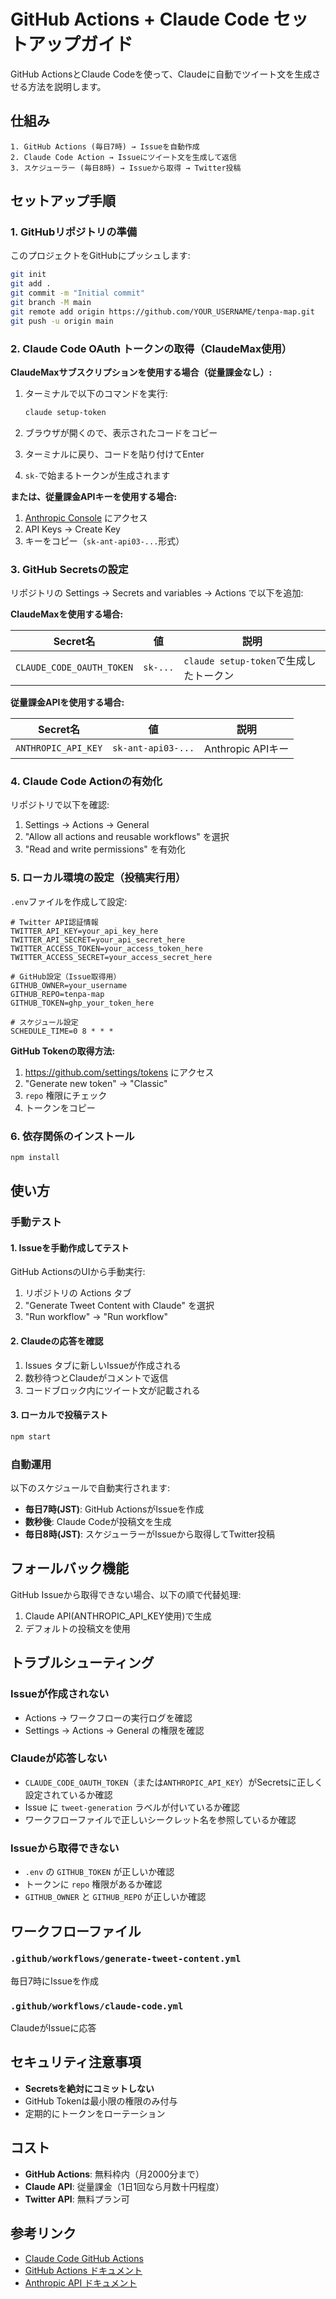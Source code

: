 # GitHub Actions + Claude Code セットアップガイド

GitHub ActionsとClaude Codeを使って、Claudeに自動でツイート文を生成させる方法を説明します。

## 仕組み

```
1. GitHub Actions (毎日7時) → Issueを自動作成
2. Claude Code Action → Issueにツイート文を生成して返信
3. スケジューラー (毎日8時) → Issueから取得 → Twitter投稿
```

## セットアップ手順

### 1. GitHubリポジトリの準備

このプロジェクトをGitHubにプッシュします:

```bash
git init
git add .
git commit -m "Initial commit"
git branch -M main
git remote add origin https://github.com/YOUR_USERNAME/tenpa-map.git
git push -u origin main
```

### 2. Claude Code OAuth トークンの取得（ClaudeMax使用）

**ClaudeMaxサブスクリプションを使用する場合（従量課金なし）:**

1. ターミナルで以下のコマンドを実行:
   ```bash
   claude setup-token
   ```

2. ブラウザが開くので、表示されたコードをコピー

3. ターミナルに戻り、コードを貼り付けてEnter

4. `sk-`で始まるトークンが生成されます

**または、従量課金APIキーを使用する場合:**

1. [Anthropic Console](https://console.anthropic.com/) にアクセス
2. API Keys → Create Key
3. キーをコピー（`sk-ant-api03-...`形式）

### 3. GitHub Secretsの設定

リポジトリの Settings → Secrets and variables → Actions で以下を追加:

**ClaudeMaxを使用する場合:**

| Secret名 | 値 | 説明 |
|---------|-----|------|
| `CLAUDE_CODE_OAUTH_TOKEN` | `sk-...` | `claude setup-token`で生成したトークン |

**従量課金APIを使用する場合:**

| Secret名 | 値 | 説明 |
|---------|-----|------|
| `ANTHROPIC_API_KEY` | `sk-ant-api03-...` | Anthropic APIキー |

### 4. Claude Code Actionの有効化

リポジトリで以下を確認:

1. Settings → Actions → General
2. "Allow all actions and reusable workflows" を選択
3. "Read and write permissions" を有効化

### 5. ローカル環境の設定（投稿実行用）

`.env`ファイルを作成して設定:

```env
# Twitter API認証情報
TWITTER_API_KEY=your_api_key_here
TWITTER_API_SECRET=your_api_secret_here
TWITTER_ACCESS_TOKEN=your_access_token_here
TWITTER_ACCESS_SECRET=your_access_secret_here

# GitHub設定（Issue取得用）
GITHUB_OWNER=your_username
GITHUB_REPO=tenpa-map
GITHUB_TOKEN=ghp_your_token_here

# スケジュール設定
SCHEDULE_TIME=0 8 * * *
```

**GitHub Tokenの取得方法:**
1. https://github.com/settings/tokens にアクセス
2. "Generate new token" → "Classic"
3. `repo` 権限にチェック
4. トークンをコピー

### 6. 依存関係のインストール

```bash
npm install
```

## 使い方

### 手動テスト

#### 1. Issueを手動作成してテスト

GitHub ActionsのUIから手動実行:

1. リポジトリの Actions タブ
2. "Generate Tweet Content with Claude" を選択
3. "Run workflow" → "Run workflow"

#### 2. Claudeの応答を確認

1. Issues タブに新しいIssueが作成される
2. 数秒待つとClaudeがコメントで返信
3. コードブロック内にツイート文が記載される

#### 3. ローカルで投稿テスト

```bash
npm start
```

### 自動運用

以下のスケジュールで自動実行されます:

- **毎日7時(JST)**: GitHub ActionsがIssueを作成
- **数秒後**: Claude Codeが投稿文を生成
- **毎日8時(JST)**: スケジューラーがIssueから取得してTwitter投稿

## フォールバック機能

GitHub Issueから取得できない場合、以下の順で代替処理:

1. Claude API(ANTHROPIC_API_KEY使用)で生成
2. デフォルトの投稿文を使用

## トラブルシューティング

### Issueが作成されない

- Actions → ワークフローの実行ログを確認
- Settings → Actions → General の権限を確認

### Claudeが応答しない

- `CLAUDE_CODE_OAUTH_TOKEN`（または`ANTHROPIC_API_KEY`）がSecretsに正しく設定されているか確認
- Issue に `tweet-generation` ラベルが付いているか確認
- ワークフローファイルで正しいシークレット名を参照しているか確認

### Issueから取得できない

- `.env` の `GITHUB_TOKEN` が正しいか確認
- トークンに `repo` 権限があるか確認
- `GITHUB_OWNER` と `GITHUB_REPO` が正しいか確認

## ワークフローファイル

### `.github/workflows/generate-tweet-content.yml`
毎日7時にIssueを作成

### `.github/workflows/claude-code.yml`
ClaudeがIssueに応答

## セキュリティ注意事項

- **Secretsを絶対にコミットしない**
- GitHub Tokenは最小限の権限のみ付与
- 定期的にトークンをローテーション

## コスト

- **GitHub Actions**: 無料枠内（月2000分まで）
- **Claude API**: 従量課金（1日1回なら月数十円程度）
- **Twitter API**: 無料プラン可

## 参考リンク

- [Claude Code GitHub Actions](https://github.com/anthropics/claude-code-action)
- [GitHub Actions ドキュメント](https://docs.github.com/ja/actions)
- [Anthropic API ドキュメント](https://docs.anthropic.com/)
